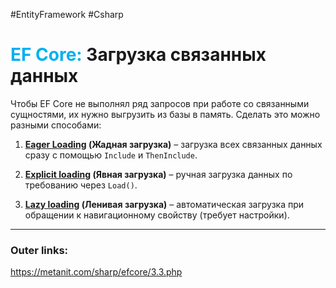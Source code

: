 #EntityFramework #Csharp 
# <font color="#00b0f0">EF Core:</font> Загрузка связанных данных

Чтобы EF Core не выполнял ряд запросов при работе со связанными сущностями, их нужно выгрузить из базы в память.
Сделать это можно разными способами:

1. **[Eager Loading](1.%20Languages/C-sharp/Базы%20данных/EF%20Core/3.%20Отношения/4.1.%20Eager%20Loading.md) (Жадная загрузка)** – загрузка всех связанных данных сразу с помощью `Include` и `ThenInclude`.  

2. **[Explicit loading](1.%20Languages/C-sharp/Базы%20данных/EF%20Core/3.%20Отношения/4.2.%20Explicit%20loading.md) (Явная загрузка)** – ручная загрузка данных по требованию через `Load()`.  

3. **[Lazy loading](1.%20Languages/C-sharp/Базы%20данных/EF%20Core/3.%20Отношения/4.3.%20Lazy%20loading.md) (Ленивая загрузка)** – автоматическая загрузка при обращении к навигационному свойству (требует настройки).  

---
### Outer links:
https://metanit.com/sharp/efcore/3.3.php